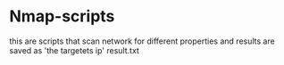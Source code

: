 # Nmap-scripts

this are scripts that scan network for different properties and results are saved as 'the targetets ip' result.txt
